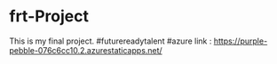 # frt-Project
This is my final project.
#futurereadytalent
#azure link : https://purple-pebble-076c6cc10.2.azurestaticapps.net/
